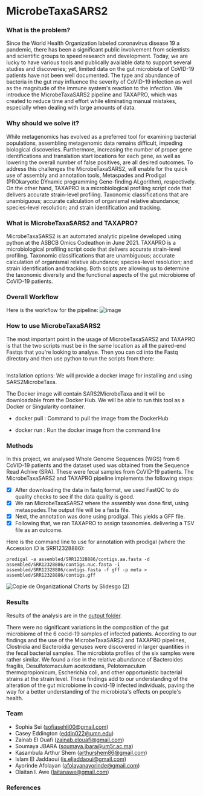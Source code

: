 # MicrobeTaxaSARS2

### What is the problem?
Since the World Health Organization labeled coronavirus disease 19 a pandemic, there has been a significant public involvement from scientists and scientific groups to speed research and development. Today, we are lucky to have various tools and publically available data to support several studies and discoveries; yet, limited data on the gut microbiota of CoVID-19 patients have not been well documented. The type and abundance of bacteria in the gut may influence the severity of CoVID-19 infection as well as the magnitude of the immune system's reaction to the infection. We introduce the MicrobeTaxaSARS2 pipeline and TAXAPRO, which was created to reduce time and effort while eliminating manual mistakes, especially when dealing with large amounts of data.

### Why should we solve it?
While metagenomics has evolved as a preferred tool for examining bacterial populations, assembling metagenomic data remains difficult, impeding biological discoveries. Furthermore, increasing the number of proper gene identifications and translation start locations for each gene, as well as lowering the overall number of false positives, are all desired outcomes. To address this challenges the MicrobeTaxaSARS2, will enable for the quick use of assembly and annotation tools, Metaspades and Prodigal (PROkaryotic DYnamic programming Gene-finding ALgorithm), respectively. On the other hand, TAXAPRO is a microbiological profiling script code that delivers accurate strain-level profiling. Taxonomic classifications that are unambiguous; accurate calculation of organismal relative abundance; species-level resolution; and strain identification and tracking.


### What is MicrobeTaxaSARS2 and TAXAPRO?
MicrobeTaxaSARS2 is an automated analytic pipeline developed using python at the ASBCB Omics Codeathon in June 2021. TAXAPRO is a microbiological profiling script code that delivers accurate strain-level profiling. Taxonomic classifications that are unambiguous; accurate calculation of organismal relative abundance; species-level resolution; and strain identification and tracking. Both scipts are allowing us to determine the taxonomic diversity and the functional aspects of the gut microbiome of CoVID-19 patients.

### Overall Workflow
Here is the workflow for the pipeline:
![image](https://user-images.githubusercontent.com/85350037/121264719-e61a8480-c8b7-11eb-8846-4e0062df924c.png)

### How to use MicrobeTaxaSARS2
The most important point in the usage of MicrobeTaxaSARS2 and TAXAPRO is that the two scripts must be in the same location as all the paired-end Fastqs that you're looking to analyse.
Then you can cd into the Fastq directory and then use python to run the scripts from there:
```python meta-assembly-annotationPRODIGAL.py && python taxonomy_code.py
```

Installation options:
We will provide a docker image for installing and using SARS2MicrobeTaxa.

The Docker image will contain SARS2MicrobeTaxa and it will be downloadable from the Docker Hub.
We will be able to run this tool as a Docker or Singularity container.

- docker pull <!-- omicscodeathon/microbetaxasars2 -->: Command to pull the image from the DockerHub

- docker run <!-- omicscodeathon/microbetaxasars2 -->: Run the docker image from the command line


### Methods

In this project, we analysed Whole Genome Sequences (WGS) from 6 CoVID-19 patients and the dataset used was obtained from the Sequence Read Achive (SRA). These were fecal samples from CoVID-19 patients.
The MicrobeTaxaSARS2 and TAXAPRO pipeline implements the following steps:
- [x] After downloading the data in fastq format, we used FastQC to do quality checks to see if the data quality is good.
- [x] We ran MicrobeTaxaSARS2 where the assembly was done first, using metaspades.The output file will be a fasta file.
- [x] Next, the annotation was done using prodigal. This yields a GFF file.
- [x] Following that, we ran TAXAPRO to assign taxonomies. delivering a TSV file as an outcome.

Here is the command line to use for annotation with prodigal (where the Accession ID is SRR12328886):
```
prodigal -a assembled/SRR12328886/contigs.aa.fasta -d assembled/SRR12328886/contigs.nuc.fasta -i assembled/SRR12328886/contigs.fasta -f gff -p meta > assembled/SRR12328886/contigs.gff
```

![Copie de Organizational Charts by Slidesgo (2)](https://user-images.githubusercontent.com/85350037/121264936-43163a80-c8b8-11eb-9b9d-bfb3e92f4748.jpg)



### Results
Results of the analysis are in the [output folder](output/).

There were no significant variations in the composition of the gut microbiome of the 6 cocid-19 samples of infected patients. According to our findings and the use of the MicrobeTaxaSARS2 and TAXAPRO pipelines, Clostridia and Bacteroidia genuses were discovered in larger quantities in the fecal bacterial samples. The microbiota profiles of the six samples were rather similar. We found a rise in the relative abundance of Bacteroides fragilis, Desulfotomaculum acetoxidans, Pelotomaculum thermopropionicum, Escherichia coli, and other opportunistic bacterial strains at the strain level.
These findings add to our understanding of the alteration of the gut microbiome in covid-19 infected individuals, paving the way for a better understanding of the microbiota's effects on people's health.


### Team
- Sophia Sei (sofiasehli00@gmail.com)
- Casey Eddington (eddin022@umn.edu)
- Zainab El Ouafi (zainab.elouafi@gmail.com)
- Soumaya JBARA (soumaya.jbara@um5r.ac.ma)
- Kasambula Arthur Shem (arthurshem86@gmail.com)
- Islam El Jaddaoui (is.eljaddaoui@gmail.com)
- Ayorinde Afolayan (afolayanayorinde@gmail.com)
- Olaitan I. Awe (laitanawe@gmail.com)

### References
